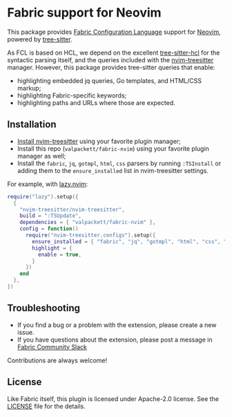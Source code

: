 # Fabric support for Neovim

This package provides [Fabric Configuration Language](https://blackstork.io/fabric/docs/language/) support for [Neovim](https://neovim.io/), powered by [tree-sitter](https://tree-sitter.github.io/tree-sitter/).

As FCL is based on HCL, we depend on the excellent [tree-sitter-hcl](https://github.com/tree-sitter-grammars/tree-sitter-hcl) for the syntactic parsing itself, and the queries included with the [nvim-treesitter](https://github.com/nvim-treesitter/nvim-treesitter) manager.
However, this package provides tree-sitter queries that enable:

- highlighting embedded jq queries, Go templates, and HTML/CSS markup; 
- highlighting Fabric-specific keywords; 
- highlighting paths and URLs where those are expected.

## Installation

- [Install nvim-treesitter](https://github.com/nvim-treesitter/nvim-treesitter/wiki/Installation) using your favorite plugin manager;
- Install this repo (`valpackett/fabric-nvim`) using your favorite plugin manager as well;
- Install the `fabric`, `jq`, `gotmpl`, `html`, `css` parsers by running `:TSInstall` or adding them to the `ensure_installed` list in nvim-treesitter settings.

For example, with [lazy.nvim](https://lazy.folke.io/):

```lua
require("lazy").setup({
  {
    "nvim-treesitter/nvim-treesitter",
    build = ":TSUpdate",
    dependencies = { "valpackett/fabric-nvim" },
    config = function()
      require("nvim-treesitter.configs").setup({
        ensure_installed = { "fabric", "jq", "gotmpl", "html", "css", "regex" }, -- ......
        highlight = {
          enable = true,
        }
      })
    end
  },
})
```

## Troubleshooting

- If you find a bug or a problem with the extension, please create a new issue. 
- If you have questions about the extension, please post a message in [Fabric Community Slack](https://fabric-community.slack.com/)

Contributions are always welcome!

## License

Like Fabric itself, this plugin is licensed under Apache-2.0 license. See the [LICENSE](LICENSE) file for the details.

